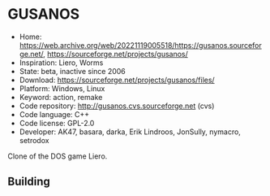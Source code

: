 # GUSANOS

- Home: https://web.archive.org/web/20221119005518/https://gusanos.sourceforge.net/, https://sourceforge.net/projects/gusanos/
- Inspiration: Liero, Worms
- State: beta, inactive since 2006
- Download: https://sourceforge.net/projects/gusanos/files/
- Platform: Windows, Linux
- Keyword: action, remake
- Code repository: http://gusanos.cvs.sourceforge.net (cvs)
- Code language: C++
- Code license: GPL-2.0
- Developer: AK47, basara, darka, Erik Lindroos, JonSully, nymacro, setrodox

Clone of the DOS game Liero.

## Building
